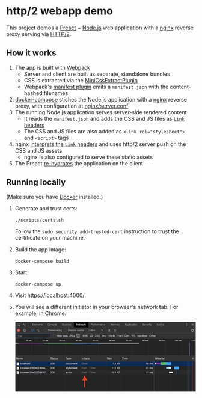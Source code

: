 # http/2 webapp demo

This project demos a [Preact][preact] + [Node.js][node] web application with a [nginx](https://nginx.org) reverse proxy serving via [HTTP/2][http2].

## How it works

1. The app is built with [Webpack][webpack]
    * Server and client are built as separate, standalone bundles
    * CSS is extracted via the [MiniCssExtractPlugin](https://webpack.js.org/plugins/mini-css-extract-plugin/)
    * Webpack's [manifest plugin](https://www.npmjs.com/package/webpack-manifest-plugin) emits a `manifest.json` with the content-hashed filenames
2. [docker-compose](https://docs.docker.com/compose/) stiches the Node.js application with a [nginx](https://nginx.org) reverse proxy, with configuration at [nginx/server.conf](./nginx/server.conf)
3. The running Node.js application serves server-side rendered content
    * It reads the `manifest.json` and adds the CSS and JS files as [`Link` headers](https://developer.mozilla.org/en-US/docs/Web/HTTP/Headers/Link)
    * The CSS and JS files are also added as `<link rel="stylesheet">` and `<script>` tags
4. nginx [interprets the `Link` headers](https://www.nginx.com/blog/nginx-1-13-9-http2-server-push/#automatic-push) and uses http/2 server push on the CSS and JS assets
    * nginx is also configured to serve these static assets
5. The Preact [re-hydrates](https://preactjs.com/guide/v10/api-reference#hydrate) the application on the client

## Running locally

(Make sure you have [Docker](https://www.docker.com/get-started) installed.)

1. Generate and trust certs:

    ```shell
    ./scripts/certs.sh
    ```

    Follow the `sudo security add-trusted-cert` instruction to trust the certificate on your machine.
2. Build the app image:

    ```shell
    docker-compose build
    ```

3. Start

    ```shell
    docker-compose up
    ```

4. Visit <https://localhost:4000/>
5. You will see a different initiator in your browser's network tab. For example, in Chrome:

    ![HTTP/2 requests in Chrome's network tab](./img/http2-in-chrome.jpg)

[http2]: https://en.wikipedia.org/wiki/HTTP/2
[nginx]: https://nginx.org
[node]: https://nodejs.org/en/
[preact]: https://preactjs.com
[typescript]: https://www.typescriptlang.org
[webpack]: https://webpack.js.org